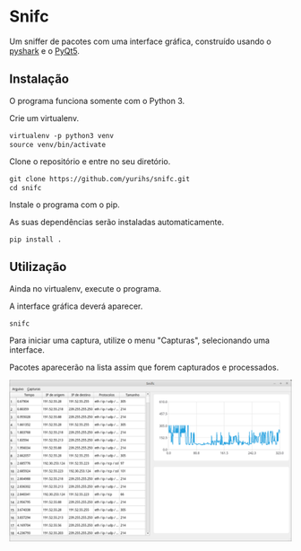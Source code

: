 # Snifc

Um sniffer de pacotes com uma interface gráfica, construído usando o
[pyshark](https://github.com/KimiNewt/pyshark) e o
[PyQt5](https://pypi.python.org/pypi/PyQt5).


## Instalação


O programa funciona somente com o Python 3.

Crie um virtualenv.

~~~
virtualenv -p python3 venv
source venv/bin/activate
~~~

Clone o repositório e entre no seu diretório.

~~~
git clone https://github.com/yurihs/snifc.git
cd snifc
~~~

Instale o programa com o pip.

As suas dependências serão instaladas automaticamente.

~~~
pip install .
~~~


## Utilização

Ainda no virtualenv, execute o programa.

A interface gráfica deverá aparecer.

~~~
snifc
~~~

Para iniciar uma captura, utilize o menu "Capturas", selecionando uma interface.

Pacotes aparecerão na lista assim que forem capturados e processados.

![Captura de tela do programa](screenshot_1.png)